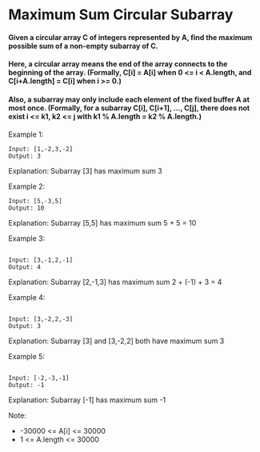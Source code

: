 # Maximum Sum Circular Subarray

#### Given a circular array C of integers represented by A, find the maximum possible sum of a non-empty subarray of C.

#### Here, a circular array means the end of the array connects to the beginning of the array. (Formally, C[i] = A[i] when 0 <= i < A.length, and C[i+A.length] = C[i] when i >= 0.)

#### Also, a subarray may only include each element of the fixed buffer A at most once. (Formally, for a subarray C[i], C[i+1], ..., C[j], there does not exist i <= k1, k2 <= j with k1 % A.length = k2 % A.length.)

Example 1:

```
Input: [1,-2,3,-2]
Output: 3
```

Explanation: Subarray [3] has maximum sum 3

Example 2:

```
Input: [5,-3,5]
Output: 10
```

Explanation: Subarray [5,5] has maximum sum 5 + 5 = 10

Example 3:

```

Input: [3,-1,2,-1]
Output: 4

```

Explanation: Subarray [2,-1,3] has maximum sum 2 + (-1) + 3 = 4

Example 4:

```

Input: [3,-2,2,-3]
Output: 3

```

Explanation: Subarray [3] and [3,-2,2] both have maximum sum 3

Example 5:

```

Input: [-2,-3,-1]
Output: -1

```

Explanation: Subarray [-1] has maximum sum -1

Note:

- -30000 <= A[i] <= 30000
- 1 <= A.length <= 30000
